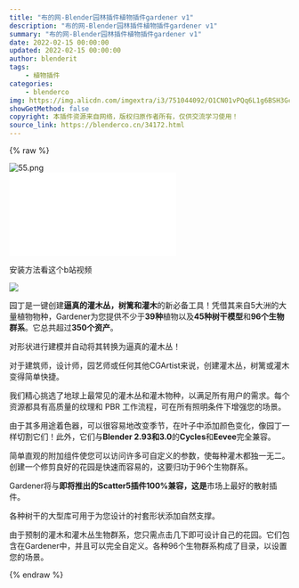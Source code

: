 ```yaml
---
title: "布的网-Blender园林插件植物插件gardener v1"
description: "布的网-Blender园林插件植物插件gardener v1"
summary: "布的网-Blender园林插件植物插件gardener v1"
date: 2022-02-15 00:00:00
updated: 2022-02-15 00:00:00
author: blenderit
tags: 
    - 植物插件
categories:
    - blenderco
img: https://img.alicdn.com/imgextra/i3/751044092/O1CN01vPQq6L1g6BSH3GcwB_!!751044092.png
showGetMethod: false
copyright: 本插件资源来自网络，版权归原作者所有，仅供交流学习使用！
source_link: https://blenderco.cn/34172.html
---
```


{% raw %}
<p><img class="aligncenter" src="https://img.alicdn.com/imgextra/i3/751044092/O1CN01vPQq6L1g6BSH3GcwB_!!751044092.png" alt="55.png"><br>
<iframe src="//player.bilibili.com/player.html?aid=681410195&amp;bvid=BV1pS4y1G7PM&amp;cid=504526271&amp;page=1" frameborder="no" scrolling="no" allowfullscreen="allowfullscreen"> </iframe></p><p>安装方法看这个b站视频</p><p><img src="https://img.c4dco.com/img/C4Dmx20220215154041.png"></p><p style="font-weight: 400;">园丁是一键创建<b><strong>逼真的灌木丛，树篱和灌木</strong></b>的新必备工具！凭借其来自5大洲的大量植物物种，Gardener为您提供不少于<b><strong>39种</strong></b>植物以及<b><strong>45种树干模型</strong></b>和<b><strong>96个生物群系</strong></b>。它总共超过<b><strong>350个资产</strong></b>。</p><p style="font-weight: 400;">对形状进行建模并自动将其转换为逼真的灌木丛！</p><p style="font-weight: 400;">对于建筑师，设计师，园艺师或任何其他CGArtist来说，创建灌木丛，树篱或灌木变得简单快捷。</p><p style="font-weight: 400;">我们精心挑选了地球上最常见的灌木丛和灌木物种，以满足所有用户的需求。每个资源都具有高质量的纹理和 PBR 工作流程，可在所有照明条件下增强您的场景。</p><p style="font-weight: 400;">由于其多用途着色器，可以很容易地改变季节，在叶子中添加颜色变化，像园丁一样切割它们！此外，它们与<b><strong>Blender 2.93和3.0</strong></b>的<b><strong>Cycles</strong></b>和<b><strong>Eevee</strong></b>完全兼容。</p><p style="font-weight: 400;">简单直观的附加组件使您可以访问许多可自定义的参数，使每种灌木都独一无二。创建一个修剪良好的花园是快速而容易的，这要归功于96个生物群系。</p><p style="font-weight: 400;">Gardener将与<b><strong>即将推出的Scatter5插件100%兼容，这是</strong></b>市场上最好的散射插件。</p><p style="font-weight: 400;">各种树干的大型库可用于为您设计的衬套形状添加自然支撑。</p><p style="font-weight: 400;">由于预制的灌木和灌木丛生物群系，您只需点击几下即可设计自己的花园。它们包含在Gardener中，并且可以完全自定义。各种96个生物群系构成了目录，以设置您的场景。</p>
<div style="display: none">blenderco</div>
{% endraw %}